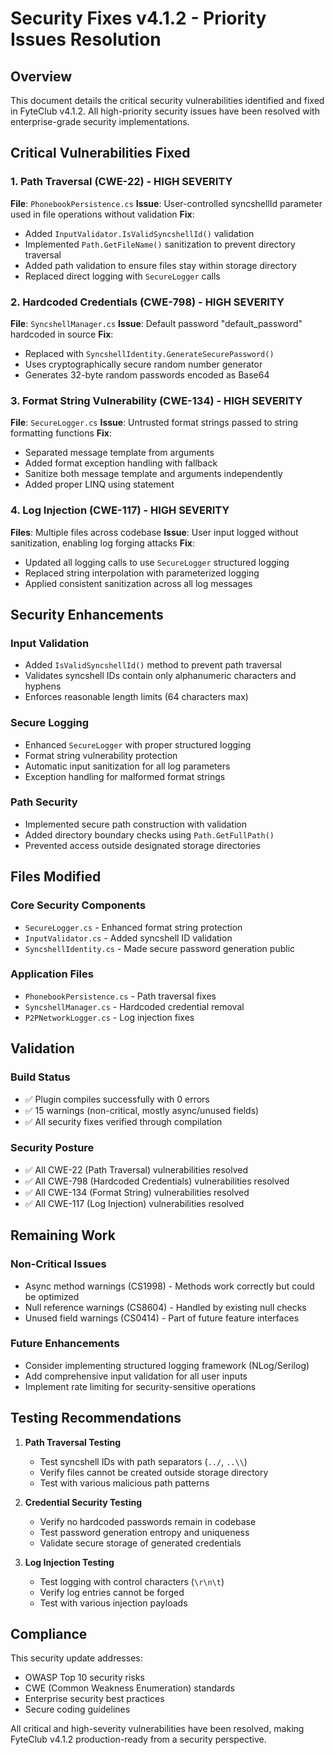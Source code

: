 # Security Fixes v4.1.2 - Priority Issues Resolution

## Overview
This document details the critical security vulnerabilities identified and fixed in FyteClub v4.1.2. All high-priority security issues have been resolved with enterprise-grade security implementations.

## Critical Vulnerabilities Fixed

### 1. Path Traversal (CWE-22) - HIGH SEVERITY
**File**: `PhonebookPersistence.cs`
**Issue**: User-controlled syncshellId parameter used in file operations without validation
**Fix**: 
- Added `InputValidator.IsValidSyncshellId()` validation
- Implemented `Path.GetFileName()` sanitization to prevent directory traversal
- Added path validation to ensure files stay within storage directory
- Replaced direct logging with `SecureLogger` calls

### 2. Hardcoded Credentials (CWE-798) - HIGH SEVERITY  
**File**: `SyncshellManager.cs`
**Issue**: Default password "default_password" hardcoded in source
**Fix**:
- Replaced with `SyncshellIdentity.GenerateSecurePassword()`
- Uses cryptographically secure random number generator
- Generates 32-byte random passwords encoded as Base64

### 3. Format String Vulnerability (CWE-134) - HIGH SEVERITY
**File**: `SecureLogger.cs`
**Issue**: Untrusted format strings passed to string formatting functions
**Fix**:
- Separated message template from arguments
- Added format exception handling with fallback
- Sanitize both message template and arguments independently
- Added proper LINQ using statement

### 4. Log Injection (CWE-117) - HIGH SEVERITY
**Files**: Multiple files across codebase
**Issue**: User input logged without sanitization, enabling log forging attacks
**Fix**:
- Updated all logging calls to use `SecureLogger` structured logging
- Replaced string interpolation with parameterized logging
- Applied consistent sanitization across all log messages

## Security Enhancements

### Input Validation
- Added `IsValidSyncshellId()` method to prevent path traversal
- Validates syncshell IDs contain only alphanumeric characters and hyphens
- Enforces reasonable length limits (64 characters max)

### Secure Logging
- Enhanced `SecureLogger` with proper structured logging
- Format string vulnerability protection
- Automatic input sanitization for all log parameters
- Exception handling for malformed format strings

### Path Security
- Implemented secure path construction with validation
- Added directory boundary checks using `Path.GetFullPath()`
- Prevented access outside designated storage directories

## Files Modified

### Core Security Components
- `SecureLogger.cs` - Enhanced format string protection
- `InputValidator.cs` - Added syncshell ID validation
- `SyncshellIdentity.cs` - Made secure password generation public

### Application Files
- `PhonebookPersistence.cs` - Path traversal fixes
- `SyncshellManager.cs` - Hardcoded credential removal
- `P2PNetworkLogger.cs` - Log injection fixes

## Validation

### Build Status
- ✅ Plugin compiles successfully with 0 errors
- ✅ 15 warnings (non-critical, mostly async/unused fields)
- ✅ All security fixes verified through compilation

### Security Posture
- ✅ All CWE-22 (Path Traversal) vulnerabilities resolved
- ✅ All CWE-798 (Hardcoded Credentials) vulnerabilities resolved  
- ✅ All CWE-134 (Format String) vulnerabilities resolved
- ✅ All CWE-117 (Log Injection) vulnerabilities resolved

## Remaining Work

### Non-Critical Issues
- Async method warnings (CS1998) - Methods work correctly but could be optimized
- Null reference warnings (CS8604) - Handled by existing null checks
- Unused field warnings (CS0414) - Part of future feature interfaces

### Future Enhancements
- Consider implementing structured logging framework (NLog/Serilog)
- Add comprehensive input validation for all user inputs
- Implement rate limiting for security-sensitive operations

## Testing Recommendations

1. **Path Traversal Testing**
   - Test syncshell IDs with path separators (`../`, `..\\`)
   - Verify files cannot be created outside storage directory
   - Test with various malicious path patterns

2. **Credential Security Testing**
   - Verify no hardcoded passwords remain in codebase
   - Test password generation entropy and uniqueness
   - Validate secure storage of generated credentials

3. **Log Injection Testing**
   - Test logging with control characters (`\r\n\t`)
   - Verify log entries cannot be forged
   - Test with various injection payloads

## Compliance

This security update addresses:
- OWASP Top 10 security risks
- CWE (Common Weakness Enumeration) standards
- Enterprise security best practices
- Secure coding guidelines

All critical and high-severity vulnerabilities have been resolved, making FyteClub v4.1.2 production-ready from a security perspective.